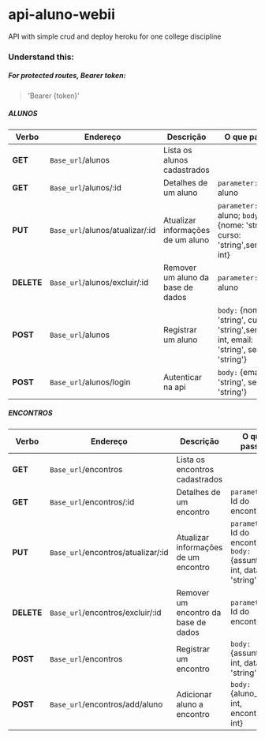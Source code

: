 # api-aluno-webii
API with simple crud and deploy heroku for one college discipline


### Understand this:

##### For protected routes, Bearer token:

> 'Bearer {token}'

##### ALUNOS

| Verbo | Endereço			 	| Descrição 							| O que passar | Protegida? |
|-		|	   	  			-	|	-   								| - 		   | -     |
|**GET**	|`Base_url`/alunos 	|Lista os alunos cadastrados 		 	|			   | false |
|**GET**	|`Base_url`/alunos/:id 	|Detalhes de um aluno| `parameter:` Id do aluno | false |
|**PUT**	|`Base_url`/alunos/atualizar/:id | Atualizar informações de um aluno | `parameter:` Id do aluno; `body:` {nome: 'string', curso: 'string',semestre: int}		   | true |
|**DELETE** | `Base_url`/alunos/excluir/:id | Remover um aluno da base de dados | `parameter:` Id do aluno | true |
|**POST**	|`Base_url`/alunos | Registrar um aluno |`body:` {nome: 'string', curso: 'string',semestre: int, email: 'string', senha: 'string'}		   | false |
|**POST**	|`Base_url`/alunos/login | Autenticar na api |`body:` {email: 'string', senha: 'string'}		   | false |

##### ENCONTROS


| Verbo | Endereço			 	| Descrição 							| O que passar | Protegida? |
|-		|	   	  			-	|	-   								| - 		   | -     |
|**GET**	|`Base_url`/encontros 	|Lista os encontros cadastrados 		 	|			   | false |
|**GET**	|`Base_url`/encontros/:id 	|Detalhes de um encontro| `parameter:` Id do encontro | false |
|**PUT**	|`Base_url`/encontros/atualizar/:id | Atualizar informações de um encontro | `parameter:` Id do encontro; `body:` {assunto_id: int, data: 'string'}		   | true |
|**DELETE** | `Base_url`/encontros/excluir/:id | Remover um encontro da base de dados | `parameter:` Id do encontro | true |
|**POST**	|`Base_url`/encontros | Registrar um encontro |`body:` {assunto_id: int, data: 'string'}		   | true |
|**POST**	|`Base_url`/encontros/add/aluno | Adicionar aluno a encontro |`body:` {aluno_id: int, encontro_id: int}		   | true |
